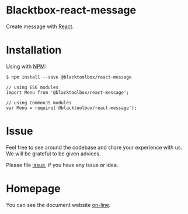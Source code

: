 # Blacktbox-react-message

Create message with [React](https://facebook.github.io/react).

# Installation

Using with [NPM](https://www.npmjs.com/):

    $ npm install --save @blacktoolbox/react-message

    // using ES6 modules
    import Menu from '@blacktoolbox/react-message';

    // using CommonJS modules
    var Menu = require('@blacktoolbox/react-message');

# Issue

Feel free to see around the codebase and share your experience with us. We will be grateful to be given advices. 

Please file [issue](https://github.com/BlackToolBoxLaboratory/react-message/issues), if you have any issue or idea.

# Homepage

You can see the document website [on-line](https://blacktoolboxlaboratory.github.io/react/v2/#/packages/message/basic).
